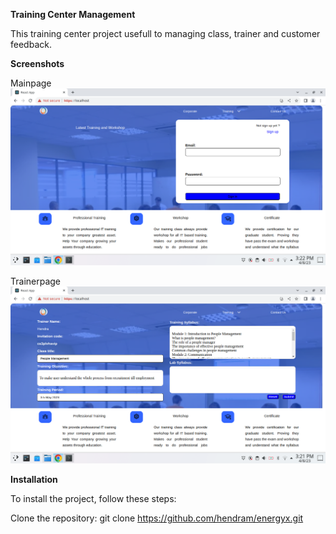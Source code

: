 **Training Center Management**

This training center project usefull to managing class, trainer and customer feedback.
 
**Screenshots**

Mainpage
![Main Page](mainpage.png)


Trainerpage
![Trainer input](trainerinput.png)


**Installation**

To install the project, follow these steps:

Clone the repository: git clone https://github.com/hendram/energyx.git

